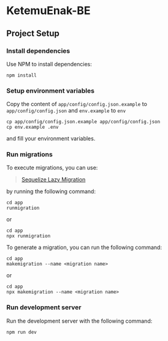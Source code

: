 # KetemuEnak-BE

## Project Setup

### Install dependencies

Use NPM to install dependencies:

```
npm install
```

### Setup environment variables

Copy the content of `app/config/config.json.example` to `app/config/config.json` and `env.example` to `env`

```
cp app/config/config.json.example app/config/config.json
cp env.example .env
```

and fill your environment variables.

### Run migrations

To execute migrations, you can use:

> [Sequelize Lazy Migration](https://github.com/matmar10/sequelize-lazy-migrations)

by running the following command:

```
cd app
runmigration
```

or

```
cd app
npx runmigration
```

To generate a migration, you can run the following command:

```
cd app
makemigration --name <migration name>
```

or

```
cd app
npx makemigration --name <migration name>
```

### Run development server

Run the development server with the following command:

```
npm run dev
```
